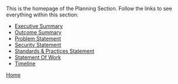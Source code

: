 This is the homepage of the Planning Section.
Follow the links to see everything within this section:

- [Executive Summary](https://github.com/SirRexOfRider/CYBR404-UNK-Oregon-Trail/blob/main/Project/Planning/ExecutiveSummary.md)
- [Outcome Summary](https://github.com/SirRexOfRider/CYBR404-UNK-Oregon-Trail/blob/main/Project/Planning/OutcomeSummary.md)
- [Problem Statement](https://github.com/SirRexOfRider/CYBR404-UNK-Oregon-Trail/blob/main/Project/Planning/ProblemStatement.md)
- [Security Statement](https://github.com/SirRexOfRider/CYBR404-UNK-Oregon-Trail/blob/main/Project/Planning/SecurityStatement.md)
- [Standards & Practices Statement](https://github.com/SirRexOfRider/CYBR404-UNK-Oregon-Trail/blob/main/Project/Planning/StandardsandPracticesStatement.md)
- [Statement Of Work](https://github.com/SirRexOfRider/CYBR404-UNK-Oregon-Trail/blob/main/Project/Planning/StatementofWork.md)
- [Timeline](https://github.com/SirRexOfRider/CYBR404-UNK-Oregon-Trail/blob/main/Project/Planning/Timeline.md)

[Home]()
